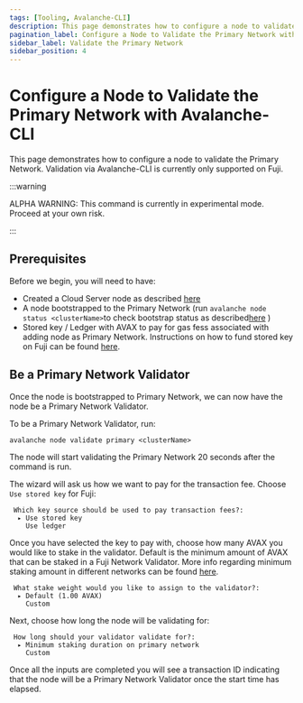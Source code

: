 ```yaml
---
tags: [Tooling, Avalanche-CLI]
description: This page demonstrates how to configure a node to validate the Avalanche Primary Network. Validation via Avalanche-CLI is currently only supported on Fuji.
pagination_label: Configure a Node to Validate the Primary Network with Avalanche-CLI 
sidebar_label: Validate the Primary Network
sidebar_position: 4
---
```

# Configure a Node to Validate the Primary Network with Avalanche-CLI 

This page demonstrates how to configure a node to validate the Primary Network. 
Validation via Avalanche-CLI is currently only supported on Fuji.

:::warning

ALPHA WARNING: This command is currently in experimental mode. Proceed at your own risk.

:::

## Prerequisites

Before we begin, you will need to have:

- Created a Cloud Server node as described [here](/docs/tooling/cli-guides/create-a-validator.md)
- A node bootstrapped to the Primary Network (run `avalanche node status <clusterName>`to check 
bootstrap status as described[here](/docs/tooling/cli-guides/create-a-validator.md#check-bootstrap-status)
)
- Stored key / Ledger with AVAX to pay for gas fess associated with adding node as Primary Network. 
Instructions on how to fund stored key on Fuji can be found [here](/build/subnet/deploy/fuji-testnet-subnet.md#funding-the-key).

## Be a Primary Network Validator

Once the node is bootstrapped to Primary Network, we can now have the node be a Primary Network 
Validator.

To be a Primary Network Validator, run:

```shell
avalanche node validate primary <clusterName> 
```

The node will start validating the Primary Network 20 seconds after the command is run.

The wizard will ask us how we want to pay for the transaction fee. 
Choose `Use stored key` for Fuji:

```text
 Which key source should be used to pay transaction fees?:
  ▸ Use stored key
    Use ledger
```

Once you have selected the key to pay with, choose how many AVAX you would like to stake in the 
validator. Default is the minimum amount of AVAX that can be staked in a Fuji Network Validator.
More info regarding minimum staking amount in different networks can be found [here](/nodes/validate/how-to-stake.md#fuji-testnet).

```text
 What stake weight would you like to assign to the validator?: 
  ▸ Default (1.00 AVAX)
    Custom
```

Next, choose how long the node will be validating for: 

```text
 How long should your validator validate for?: 
  ▸ Minimum staking duration on primary network
    Custom
```

Once all the inputs are completed you will see a transaction ID indicating that the node will be
a Primary Network Validator once the start time has elapsed.
